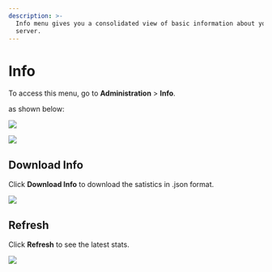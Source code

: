 ```yaml
---
description: >-
  Info menu gives you a consolidated view of basic information about your
  server.
---
```


# Info

To access this menu, go to **Administration** > **Info**.

as shown below:

![](<../../../.gitbook/assets/2021-11-20\_23-29-48 (1).png>)

![](../../../.gitbook/assets/2021-11-20\_23-36-08.png)

## Download Info

Click **Download Info** to download the satistics in .json format.

![](<../../../.gitbook/assets/2021-11-20\_23-38-23 (1).png>)

## Refresh

Click **Refresh** to see the latest stats.

![](../../../.gitbook/assets/2021-11-20\_23-42-35.png)
